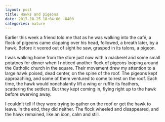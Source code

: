 ```yaml
---
layout: post
title: Hawks and pigeons
date: 2017-10-25 18:04:00 -0400
categories: nature
---
```



Earlier this week a friend told me that as he was walking into the café, a flock of pigeons came clapping over his head, followed, a breath later, by a hawk. Before it veered out of sight he saw, grasped in its talons, a pigeon.

I was walking home from the store just now with a mackerel and some small potatoes for dinner when I noticed another flock of pigeons looping around the Catholic church in the square. Their movement drew my attention to a large hawk poised, dead center, on the spine of the roof. The pigeons kept approaching, and some of them ventured to come to rest on the roof. Each time, the hawk would nonchalantly lift a wing or ruffle its feathers, scattering the settlers. But they kept coming in, flying right up to the hawk before swerving away.

I couldn’t tell if they were trying to gather on the roof or get the hawk to leave. In the end, they did neither. The flock wheeled and disappeared, and the hawk remained, like an icon, calm and still.